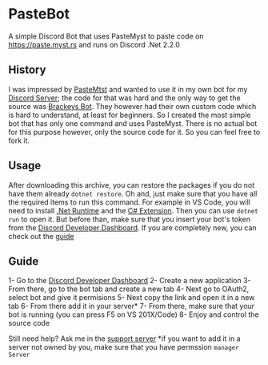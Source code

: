 # PasteBot
 A simple Discord Bot that uses PasteMyst to paste code on https://paste.myst.rs and runs on Discord .Net 2.2.0

## History
I was impressed by [PasteMtst](https://paste.myst.rs) and wanted to use it in my own bot for my [Discord Server](https://discord.gg/fKWpK7A); the code for that was hard and the only way to get the source was [Brackeys Bot](https://github.com/YilianSource/brackeys-bot). They however had their own custom code which is hard to understand, at least for beginners. So I created the most simple bot that has only one command and uses PasteMyst. There is no actual bot for this purpose however, only the source code for it. So you can feel free to fork it.

## Usage
After downloading this archive, you can restore the packages if you do not have them already `dotnet restore`. Oh and, just make sure that you have all the required items to run this command. For example in VS Code, you will need to install [.Net Runtime](https://dotnet.microsoft.com/download) and the [C# Extension](https://marketplace.visualstudio.com/items?itemName=ms-dotnettools.csharp). Then you can use `dotnet run` to open it. But before than, make sure that you insert your bot's token from the [Discord Developer Dashboard](https://discord.com/developers/). If you are completely new, you can check out the [guide](https://github.com/ANF-Studios/PasteBot/#guide)


## Guide

1- Go to the [Discord Developer Dashboard](https://discord.com/developers/)
2- Create a new application
3- From there, go to the bot tab and create a new tab
4- Next go to OAuth2, select bot and give it permisions
5- Next copy the link and open it in a new tab
6- From there add it in your server*
7- From there, make sure that your bot is running (you can press F5 on VS 201X/Code)
8- Enjoy and control the source code

Still need help? Ask me in the [support server](https://discord.gg/fKWpK7A)
*if you want to add it in a server not owned by you, make sure that you have permssion `manager Server`
